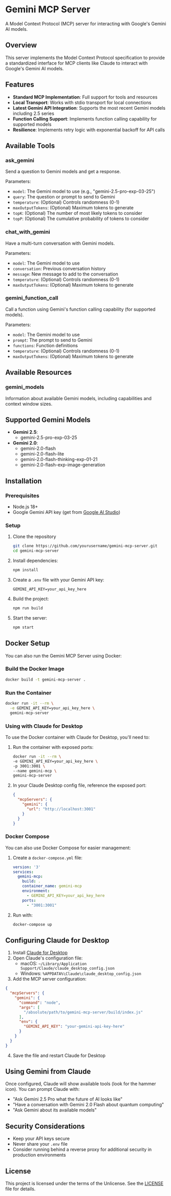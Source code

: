 # Gemini MCP Server

A Model Context Protocol (MCP) server for interacting with Google's Gemini AI models.

## Overview

This server implements the Model Context Protocol specification to provide a standardized interface for MCP clients like Claude to interact with Google's Gemini AI models.

## Features

- **Standard MCP Implementation**: Full support for tools and resources
- **Local Transport**: Works with stdio transport for local connections
- **Latest Gemini API Integration**: Supports the most recent Gemini models including 2.5 series
- **Function Calling Support**: Implements function calling capability for supported models
- **Resilience**: Implements retry logic with exponential backoff for API calls

## Available Tools

### ask_gemini
Send a question to Gemini models and get a response.

Parameters:
- `model`: The Gemini model to use (e.g., "gemini-2.5-pro-exp-03-25")
- `query`: The question or prompt to send to Gemini
- `temperature`: (Optional) Controls randomness (0-1)
- `maxOutputTokens`: (Optional) Maximum tokens to generate
- `topK`: (Optional) The number of most likely tokens to consider
- `topP`: (Optional) The cumulative probability of tokens to consider

### chat_with_gemini
Have a multi-turn conversation with Gemini models.

Parameters:
- `model`: The Gemini model to use
- `conversation`: Previous conversation history
- `message`: New message to add to the conversation
- `temperature`: (Optional) Controls randomness (0-1)
- `maxOutputTokens`: (Optional) Maximum tokens to generate

### gemini_function_call
Call a function using Gemini's function calling capability (for supported models).

Parameters:
- `model`: The Gemini model to use
- `prompt`: The prompt to send to Gemini
- `functions`: Function definitions
- `temperature`: (Optional) Controls randomness (0-1)
- `maxOutputTokens`: (Optional) Maximum tokens to generate

## Available Resources

### gemini_models
Information about available Gemini models, including capabilities and context window sizes.

## Supported Gemini Models

- **Gemini 2.5**:
  - gemini-2.5-pro-exp-03-25
- **Gemini 2.0**:
  - gemini-2.0-flash
  - gemini-2.0-flash-lite
  - gemini-2.0-flash-thinking-exp-01-21
  - gemini-2.0-flash-exp-image-generation

## Installation

### Prerequisites

- Node.js 18+ 
- Google Gemini API key (get from [Google AI Studio](https://ai.google.dev/))

### Setup

1. Clone the repository
   ```bash
   git clone https://github.com/yourusername/gemini-mcp-server.git
   cd gemini-mcp-server
   ```

2. Install dependencies:
   ```bash
   npm install
   ```

3. Create a `.env` file with your Gemini API key:
   ```
   GEMINI_API_KEY=your_api_key_here
   ```

4. Build the project:
   ```bash
   npm run build
   ```

5. Start the server:
   ```bash
   npm start
   ```

## Docker Setup

You can also run the Gemini MCP Server using Docker:

### Build the Docker Image

```bash
docker build -t gemini-mcp-server .
```

### Run the Container

```bash
docker run -it --rm \
  -e GEMINI_API_KEY=your_api_key_here \
  gemini-mcp-server
```

### Using with Claude for Desktop

To use the Docker container with Claude for Desktop, you'll need to:

1. Run the container with exposed ports:
   ```bash
   docker run -it --rm \
   -e GEMINI_API_KEY=your_api_key_here \
   -p 3001:3001 \
   --name gemini-mcp \
   gemini-mcp-server
   ```

2. In your Claude Desktop config file, reference the exposed port:
   ```json
   {
     "mcpServers": {
       "gemini": {
         "url": "http://localhost:3001"
       }
     }
   }
   ```

### Docker Compose

You can also use Docker Compose for easier management:

1. Create a `docker-compose.yml` file:
   ```yaml
   version: '3'
   services:
     gemini-mcp:
       build: .
       container_name: gemini-mcp
       environment:
         - GEMINI_API_KEY=your_api_key_here
       ports:
         - "3001:3001"
   ```

2. Run with:
   ```bash
   docker-compose up
   ```

## Configuring Claude for Desktop

1. Install [Claude for Desktop](https://claude.ai/desktop)
2. Open Claude's configuration file:
   - macOS: `~/Library/Application Support/Claude/claude_desktop_config.json`
   - Windows: `%APPDATA%\Claude\claude_desktop_config.json`
3. Add the MCP server configuration:

```json
{
  "mcpServers": {
    "gemini": {
      "command": "node",
      "args": [
        "/absolute/path/to/gemini-mcp-server/build/index.js"
      ],
      "env": {
        "GEMINI_API_KEY": "your-gemini-api-key-here"
      }
    }
  }
}
```

4. Save the file and restart Claude for Desktop

## Using Gemini from Claude

Once configured, Claude will show available tools (look for the hammer icon). You can prompt Claude with:

- "Ask Gemini 2.5 Pro what the future of AI looks like"
- "Have a conversation with Gemini 2.0 Flash about quantum computing"
- "Ask Gemini about its available models"

## Security Considerations

- Keep your API keys secure
- Never share your `.env` file
- Consider running behind a reverse proxy for additional security in production environments

## License

This project is licensed under the terms of the Unlicense. See the [LICENSE](LICENSE) file for details.